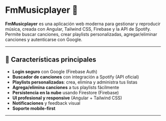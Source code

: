# FmMusicplayer 🎵

**FmMusicplayer** es una aplicación web moderna para gestionar y reproducir música, creada con Angular, Tailwind CSS, Firebase y la API de Spotify. Permite buscar canciones, crear playlists personalizadas, agregar/eliminar canciones y autenticarse con Google.

---

## 🚀 Características principales

- **Login seguro** con Google (Firebase Auth)
- **Buscador de canciones** con integración a Spotify (API oficial)
- **Playlists personalizadas**: crea, elimina y administra tus listas
- **Agrega/elimina canciones** a tus playlists fácilmente
- **Persistencia en la nube** usando Firestore (Firebase)
- **UI profesional y responsive** (Angular + Tailwind CSS)
- **Notificaciones** y feedback visual
- **Soporte mobile-first**

---

  